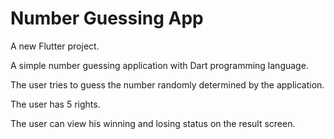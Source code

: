 # Number Guessing App

A new Flutter project.

A simple number guessing application with Dart programming language.

The user tries to guess the number randomly determined by the application.

The user has 5 rights.

The user can view his winning and losing status on the result screen.
